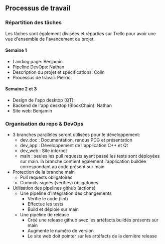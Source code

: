 ## Processus de travail 

### Répartition des tâches
Les tâches sont également divisées et réparties sur Trello pour avoir une vue d'ensemble
de l'avancement du projet.

#### Semaine 1
- Landing page: Benjamin
- Pipeline DevOps: Nathan
- Description du projet et spécifications: Colin
- Processus de travail: Pierric

#### Semaine 2 et 3
- Design de l'app desktop (QT):
- Backend de l'app desktop (BlockChain): Nathan
- Site web: Benjamin

### Organisation du repo & DevOps

* 3 branches parallèles seront utilisées pour le développement:
    * dev_doc : Documentation, rendus PDG et présentation
    * dev_app : Développement de l'application C++ et Qt
    * dev_web : Site internet
    * main : seules les pull requests ayant passé les tests sont déployées sur main. 
    la branche contient également l'application buildée correspondant au code présent sur main
* Protection de la branche main
    * Pull requests obligatoires
    * Commits signés (vérifiés) obligatoires
* Utilisation des pipelines github (actions)
    * Une pipeline d'intégration des changements
        * Vérifie le code (lint)
        * Effectue les tests
        * Build et déploie sur main
    * Une pipeline de release
        * Créé une release github avec les artéfacts buildés présents sur main
        * Augmente le numéro de version
        * Le site web doit pointer sur les artéfacts de la dernière release